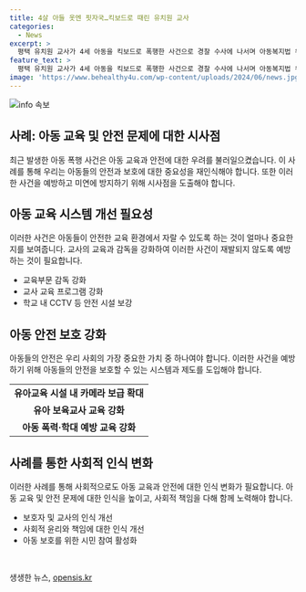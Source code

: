 ```yaml
---
title: 4살 아들 옷엔 핏자국…킥보드로 때린 유치원 교사
categories:
  - News
excerpt: >
  평택 유치원 교사가 4세 아동을 킥보드로 폭행한 사건으로 경찰 수사에 나서며 아동복지법 위반 혐의로 조사 중. 교사는 사실을 숨기려다 거짓말이 드러나고, 부모의 물음에 아동이 진실을 고백함. 유사한 사례 여부를 확인하기 위해 유치원 CCTV 영상 조사 중. 해당 교사는 사건 이후 퇴사한 것으로 전해져 사회적 파장이 예상된다.
feature_text: >
  평택 유치원 교사가 4세 아동을 킥보드로 폭행한 사건으로 경찰 수사에 나서며 아동복지법 위반 혐의로 조사 중. 교사는 사실을 숨기려다 거짓말이 드러나고, 부모의 물음에 아동이 진실을 고백함. 유사한 사례 여부를 확인하기 위해 유치원 CCTV 영상 조사 중. 해당 교사는 사건 이후 퇴사한 것으로 전해져 사회적 파장이 예상된다.
image: 'https://www.behealthy4u.com/wp-content/uploads/2024/06/news.jpg'
---
```


<p><img src="https://www.behealthy4u.com/wp-content/uploads/2024/06/news.jpg" alt="info 속보" /></p>

<h2 data-ke-size="size26">사례: 아동 교육 및 안전 문제에 대한 시사점</h2>

<p data-ke-size="size16">최근 발생한 아동 폭행 사건은 아동 교육과 안전에 대한 우려를 불러일으켰습니다. 이 사례를 통해 우리는 아동들의 안전과 보호에 대한 중요성을 재인식해야 합니다. 또한 이러한 사건을 예방하고 미연에 방지하기 위해 시사점을 도출해야 합니다.</p>

<h2 data-ke-size="size24">아동 교육 시스템 개선 필요성</h2>

<p data-ke-size="size16">이러한 사건은 아동들이 안전한 교육 환경에서 자랄 수 있도록 하는 것이 얼마나 중요한지를 보여줍니다. 교사의 교육과 감독을 강화하여 이러한 사건이 재발되지 않도록 예방하는 것이 필요합니다.</p>

<ul>
  <li>교육부문 감독 강화</li>
  <li>교사 교육 프로그램 강화</li>
  <li>학교 내 CCTV 등 안전 시설 보강</li>
</ul>

<h2 data-ke-size="size24">아동 안전 보호 강화</h2>

<p data-ke-size="size16">아동들의 안전은 우리 사회의 가장 중요한 가치 중 하나여야 합니다. 이러한 사건을 예방하기 위해 아동들의 안전을 보호할 수 있는 시스템과 제도를 도입해야 합니다.</p>

<table>
  <tr>
    <td style="text-align: center; height: 17px;"><b>유아교육 시설 내 카메라 보급 확대</b></td>
  </tr>
  <tr>
    <td style="text-align: center; height: 17px;"><b>유아 보육교사 교육 강화</b></td>
  </tr>
  <tr>
    <td style="text-align: center; height: 17px;"><b>아동 폭력·학대 예방 교육 강화</b></td>
  </tr>
</table>

<h2 data-ke-size="size24">사례를 통한 사회적 인식 변화</h2>

<p data-ke-size="size16">이러한 사례를 통해 사회적으로도 아동 교육과 안전에 대한 인식 변화가 필요합니다. 아동 교육 및 안전 문제에 대한 인식을 높이고, 사회적 책임을 다해 함께 노력해야 합니다.</p>

<ul>
  <li>보호자 및 교사의 인식 개선</li>
  <li>사회적 윤리와 책임에 대한 인식 개선</li>
  <li>아동 보호를 위한 시민 참여 활성화</li>
</ul>

<p data-ke-size="size16">&nbsp;</p>
생생한 뉴스, <a href="https://opensis.kr" rel="dofollow">opensis.kr</a>



